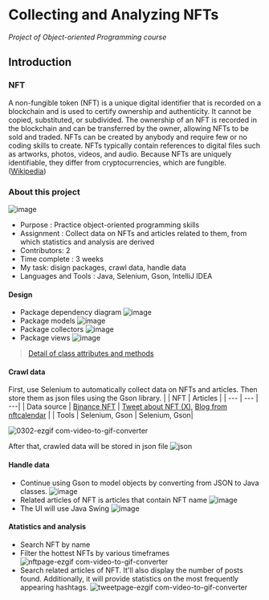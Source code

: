 # Collecting and Analyzing NFTs
_Project of Object-oriented Programming course_
## Introduction
### NFT
A non-fungible token (NFT) is a unique digital identifier that is recorded on a blockchain and is used to certify ownership and authenticity. It cannot be copied, substituted, or subdivided. The ownership of an NFT is recorded in the blockchain and can be transferred by the owner, allowing NFTs to be sold and traded. NFTs can be created by anybody and require few or no coding skills to create. NFTs typically contain references to digital files such as artworks, photos, videos, and audio. Because NFTs are uniquely identifiable, they differ from cryptocurrencies, which are fungible. ([Wikipedia](https://en.wikipedia.org/wiki/Non-fungible_token))
### About this project
![image](https://github.com/nvq29Apr/OOP_Project_Group2_new/assets/119597631/76663b95-992b-4f95-b49d-ed491936b844)

* Purpose : Practice object-oriented programming skills
* Assignment : Collect data on NFTs and articles related to them, from which statistics and analysis are derived
* Contributors: 2
* Time complete : 3 weeks
* My task: disign packages, crawl data, handle data
* Languages and Tools : Java, Selenium, Gson, IntelliJ IDEA

#### Design
*  Package dependency diagram ![image](https://github.com/nvq29Apr/OOP_Project_Group2_new/assets/119597631/d9a0ad7c-051a-4910-8eed-877acd5f485a)
* Package models ![image](https://github.com/nvq29Apr/OOP_Project_Group2_new/assets/119597631/5600633b-f519-492b-bdad-d5f56f142a88)
* Package collectors ![image](https://github.com/nvq29Apr/OOP_Project_Group2_new/assets/119597631/5f18cdac-f48a-4b0c-b324-3a389dc697e6)
* Package views ![image](https://github.com/nvq29Apr/OOP_Project_Group2_new/assets/119597631/dbbd8ed3-d15f-4344-b467-640e4c1d3d38)
> [Detail of class attributes and methods](https://drive.google.com/file/d/15D95S4GEHm0DRtriyFXiL8RaDOl_Hse0/view)
#### Crawl data
First, use Selenium to automatically collect data on NFTs and articles. Then store them as json files using the Gson library.
|  | NFT | Articles |
| --- | --- | ---|
| Data source | [Binance NFT](https://www.binance.com/en/nft) | [Tweet about NFT (X)](https://twitter.com/search?q=%22%22%20(%23NFT%20OR%20%23NFTCommunity)%20min_replies%3A1%20min_faves%3A1%20min_retweets%3A1%20-filter%3Areplies&src=typed_query%22), [Blog from nftcalendar](https://nftcalendar.io/) |
| Tools | Selenium, Gson |  Selenium, Gson|

![0302-ezgif com-video-to-gif-converter](https://github.com/nvq29Apr/OOP_Project_Group2_new/assets/119597631/2847a0d2-e1dc-4222-9d32-81426bb65998)

After that, crawled data will be stored in json file ![json](https://github.com/nvq29Apr/OOP_Project_Group2_new/assets/119597631/491277bc-259b-4380-9877-ee7684311b89)

#### Handle data
* Continue using Gson to model objects by converting from JSON to Java classes. ![image](https://github.com/nvq29Apr/OOP_Project_Group2_new/assets/119597631/ea1709b8-f498-4808-95b6-8b7996ef84e2)
* Related articles of NFT is articles that contain NFT name ![image](https://github.com/nvq29Apr/OOP_Project_Group2_new/assets/119597631/84284774-8b6a-455a-9564-4ab1de26929a)
* The UI will use Java Swing ![image](https://github.com/nvq29Apr/OOP_Project_Group2_new/assets/119597631/37335038-9ef1-4bd6-b46d-825ae09ded76)
#### Atatistics and analysis
* Search NFT by name
* Filter the hottest NFTs by various timeframes ![nftpage-ezgif com-video-to-gif-converter](https://github.com/nvq29Apr/OOP_Project_Group2_new/assets/119597631/13d502f2-7e7a-4ab6-95e3-2dbdf11b63cb)
* Search related articles of NFT. It'll also display the number of posts found. Additionally, it will provide statistics on the most frequently appearing hashtags. ![tweetpage-ezgif com-video-to-gif-converter](https://github.com/nvq29Apr/OOP_Project_Group2_new/assets/119597631/4cc69f5b-8fda-42be-a162-ec61676065b8)

